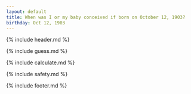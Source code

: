 ```yaml
---
layout: default
title: When was I or my baby conceived if born on October 12, 1903?
birthday: Oct 12, 1903
---
```


{% include header.md %}

{% include guess.md %}

{% include calculate.md %}

{% include safety.md %}

{% include footer.md %}



